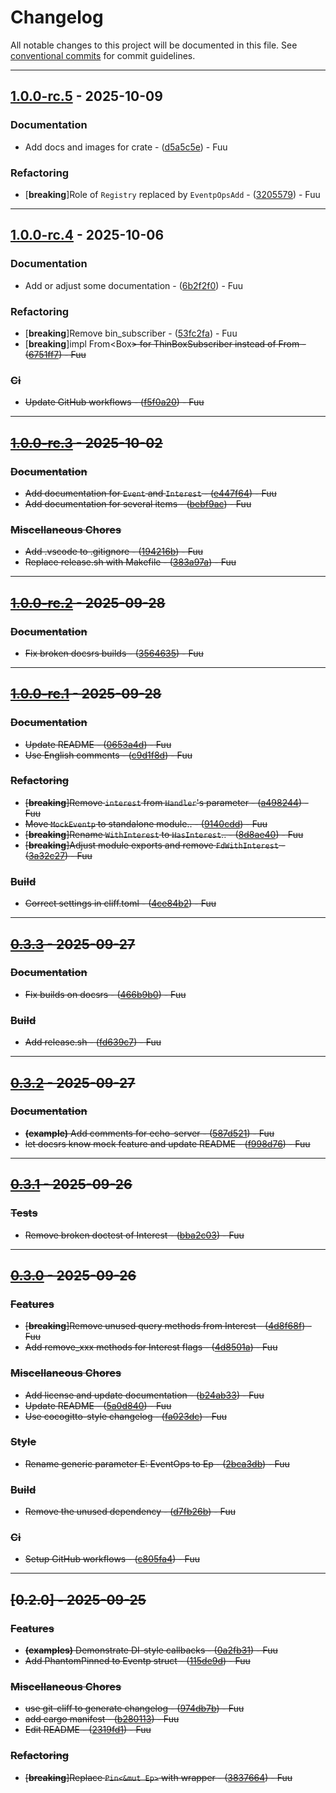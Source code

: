# Changelog

All notable changes to this project will be documented in this file. See [conventional commits](https://www.conventionalcommits.org/) for commit guidelines.

---
## [1.0.0-rc.5](https://github.com/FuuuOverclocking/eventp/compare/v1.0.0-rc.4..1.0.0-rc.5) - 2025-10-09

### Documentation

- Add docs and images for crate - ([d5a5c5e](https://github.com/FuuuOverclocking/eventp/commit/d5a5c5e27f113e9bd75aefb8c301f2cfb5739f37)) - Fuu

### Refactoring

-  [**breaking**]Role of `Registry` replaced by `EventpOpsAdd` - ([3205579](https://github.com/FuuuOverclocking/eventp/commit/32055792b7d64e8e84df76f21de2aafd02a1bd24)) - Fuu

---
## [1.0.0-rc.4](https://github.com/FuuuOverclocking/eventp/compare/v1.0.0-rc.3..v1.0.0-rc.4) - 2025-10-06

### Documentation

- Add or adjust some documentation - ([6b2f2f0](https://github.com/FuuuOverclocking/eventp/commit/6b2f2f02a8a7bd87333518fe9525e5a48f5d72e1)) - Fuu

### Refactoring

-  [**breaking**]Remove bin_subscriber - ([53fc2fa](https://github.com/FuuuOverclocking/eventp/commit/53fc2fa5d733080ff85ce1532820410cc5ca69d1)) - Fuu
-  [**breaking**]impl From<Box<S>> for ThinBoxSubscriber instead of From<S> - ([6751ff7](https://github.com/FuuuOverclocking/eventp/commit/6751ff76395f2d3dda0a8378a5eb0aab34578fc1)) - Fuu

### Ci

- Update GitHub workflows - ([f5f0a20](https://github.com/FuuuOverclocking/eventp/commit/f5f0a2057ff618fb9beb3488525362e5fe542d76)) - Fuu

---
## [1.0.0-rc.3](https://github.com/FuuuOverclocking/eventp/compare/v1.0.0-rc.2..v1.0.0-rc.3) - 2025-10-02

### Documentation

- Add documentation for `Event` and `Interest` - ([e447f64](https://github.com/FuuuOverclocking/eventp/commit/e447f64a1e554cf93ffaec5865c9618806168b09)) - Fuu
- Add documentation for several items - ([bebf9ac](https://github.com/FuuuOverclocking/eventp/commit/bebf9accb38af0b88c3ebcbbb8f8c94fc928faed)) - Fuu

### Miscellaneous Chores

- Add .vscode to .gitignore - ([194216b](https://github.com/FuuuOverclocking/eventp/commit/194216b142179e7ff13482c0867e71a508390297)) - Fuu
- Replace release.sh with Makefile - ([383a97a](https://github.com/FuuuOverclocking/eventp/commit/383a97a5204bc3c542ef1904e5e9ca1a2a0054f0)) - Fuu

---
## [1.0.0-rc.2](https://github.com/FuuuOverclocking/eventp/compare/v1.0.0-rc.1..v1.0.0-rc.2) - 2025-09-28

### Documentation

- Fix broken docsrs builds - ([3564635](https://github.com/FuuuOverclocking/eventp/commit/3564635f56dec79bf3af910ac8282efa92dbdc45)) - Fuu

---
## [1.0.0-rc.1](https://github.com/FuuuOverclocking/eventp/compare/v0.3.3..v1.0.0-rc.1) - 2025-09-28

### Documentation

- Update README - ([0653a4d](https://github.com/FuuuOverclocking/eventp/commit/0653a4d14b8a4cd9380349c8632c08812f282b89)) - Fuu
- Use English comments - ([c9d1f8d](https://github.com/FuuuOverclocking/eventp/commit/c9d1f8da191b3f3c515ab6d46f5e16ffebec3c23)) - Fuu

### Refactoring

-  [**breaking**]Remove `interest` from `Handler`'s parameter - ([a498244](https://github.com/FuuuOverclocking/eventp/commit/a498244f4ff0cd2d3a5d81d02cf0cb790b7d8e5e)) - Fuu
- Move `MockEventp` to standalone module.. - ([9140cdd](https://github.com/FuuuOverclocking/eventp/commit/9140cdd41bb6373364bb3e8c1817653f7da220b5)) - Fuu
-  [**breaking**]Rename `WithInterest` to `HasInterest`.. - ([8d8ae40](https://github.com/FuuuOverclocking/eventp/commit/8d8ae4097f149b4542c765199622a6aaea7497d0)) - Fuu
-  [**breaking**]Adjust module exports and remove `FdWithInterest` - ([3a32c27](https://github.com/FuuuOverclocking/eventp/commit/3a32c27a41778d957da5bb78c9ed4a336c8824cf)) - Fuu

### Build

- Correct settings in cliff.toml - ([4ce84b2](https://github.com/FuuuOverclocking/eventp/commit/4ce84b2695afbfb7012246a5e99d504472db6fb4)) - Fuu

---
## [0.3.3](https://github.com/FuuuOverclocking/eventp/compare/v0.3.2..v0.3.3) - 2025-09-27

### Documentation

- Fix builds on docsrs - ([466b9b0](https://github.com/FuuuOverclocking/eventp/commit/466b9b0b6b32fc0d1eec50c279fcc08c9b92325c)) - Fuu

### Build

- Add release.sh - ([fd639c7](https://github.com/FuuuOverclocking/eventp/commit/fd639c7f1db3efa6a6035abe774aa7e7309c0b4c)) - Fuu

---
## [0.3.2](https://github.com/FuuuOverclocking/eventp/compare/v0.3.1..v0.3.2) - 2025-09-27

### Documentation

- **(example)** Add comments for echo-server - ([587d521](https://github.com/FuuuOverclocking/eventp/commit/587d52141fff5824105b10d73cfb307a9940977b)) - Fuu
- let docsrs know mock feature and update README - ([f998d76](https://github.com/FuuuOverclocking/eventp/commit/f998d76bd6c47e8fae7a5145185c3537ccef883e)) - Fuu

---
## [0.3.1](https://github.com/FuuuOverclocking/eventp/compare/v0.3.0..v0.3.1) - 2025-09-26

### Tests

- Remove broken doctest of Interest - ([bba2c03](https://github.com/FuuuOverclocking/eventp/commit/bba2c03bbdbf846943a0e71bcfe5d5375a62a5e7)) - Fuu

---
## [0.3.0](https://github.com/FuuuOverclocking/eventp/compare/v0.2.0..v0.3.0) - 2025-09-26

### Features

-  [**breaking**]Remove unused query methods from Interest - ([4d8f68f](https://github.com/FuuuOverclocking/eventp/commit/4d8f68ffacfdc3d504769c03ab8a973bf7d50e03)) - Fuu
- Add remove_xxx methods for Interest flags - ([4d8501a](https://github.com/FuuuOverclocking/eventp/commit/4d8501a6baf8c7fed366833df2322b857480796a)) - Fuu

### Miscellaneous Chores

- Add license and update documentation - ([b24ab33](https://github.com/FuuuOverclocking/eventp/commit/b24ab3300cfc70af88c1e48ca434e221d08d16e0)) - Fuu
- Update README - ([5a0d840](https://github.com/FuuuOverclocking/eventp/commit/5a0d840d6885be21ba6dd95792d22303973f81c3)) - Fuu
- Use cocogitto-style changelog - ([fa023dc](https://github.com/FuuuOverclocking/eventp/commit/fa023dcdce9dfb4745426ba49c2c1bdf1bb9723f)) - Fuu

### Style

- Rename generic parameter E: EventOps to Ep - ([2bca3db](https://github.com/FuuuOverclocking/eventp/commit/2bca3dbd1efe22d64701cba6d221ea3457ca6e59)) - Fuu

### Build

- Remove the unused dependency - ([d7fb26b](https://github.com/FuuuOverclocking/eventp/commit/d7fb26bb6cf3c004415d63ec2a0208fa0557302d)) - Fuu

### Ci

- Setup GitHub workflows - ([c805fa4](https://github.com/FuuuOverclocking/eventp/commit/c805fa498d037becdb07035d38496c44d1ba5d1f)) - Fuu

---
## [0.2.0] - 2025-09-25

### Features

- **(examples)** Demonstrate DI-style callbacks - ([0a2fb31](https://github.com/FuuuOverclocking/eventp/commit/0a2fb3100536459aab09f178a3b67f56448f44aa)) - Fuu
- Add PhantomPinned to Eventp struct - ([115de9d](https://github.com/FuuuOverclocking/eventp/commit/115de9d37de44775fb2b12fdacbbb45b3800f156)) - Fuu

### Miscellaneous Chores

- use git-cliff to generate changelog - ([974db7b](https://github.com/FuuuOverclocking/eventp/commit/974db7be0a78054182f4fe244b1af04f6327eee8)) - Fuu
- add cargo manifest - ([b280113](https://github.com/FuuuOverclocking/eventp/commit/b2801136161f14520b3eccbbeb649726e6bc7c0f)) - Fuu
- Edit README - ([2319fd1](https://github.com/FuuuOverclocking/eventp/commit/2319fd19092b023cc2bf35c96e560bfda7cbb26a)) - Fuu

### Refactoring

-  [**breaking**]Replace `Pin<&mut Ep>` with wrapper - ([3837664](https://github.com/FuuuOverclocking/eventp/commit/3837664bb54572c1ce50ba02701c59ce703a538b)) - Fuu

<!-- generated by git-cliff -->
